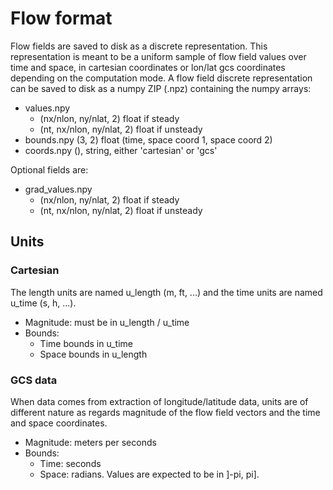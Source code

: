 # Flow format

Flow fields are saved to disk as a discrete representation.
This representation is meant to be a uniform sample of flow field values over time and space, in cartesian coordinates or lon/lat gcs coordinates depending on the computation mode.
A flow field discrete representation can be saved to disk as a numpy ZIP (.npz) containing the numpy arrays:

 - values.npy 
    - (nx/nlon, ny/nlat, 2) float if steady
    - (nt, nx/nlon, ny/nlat, 2) float if unsteady
 - bounds.npy (3, 2) float (time, space coord 1, space coord 2)
 - coords.npy (), string, either 'cartesian' or 'gcs'

Optional fields are:

 - grad_values.npy
    - (nx/nlon, ny/nlat, 2) float if steady
    - (nt, nx/nlon, ny/nlat, 2) float if unsteady

## Units

### Cartesian
The length units are named u_length (m, ft, ...) and the time units are named u_time (s, h, ...).
 - Magnitude: must be in u_length / u_time
 - Bounds:
    - Time bounds in u_time
    - Space bounds in u_length

### GCS data
When data comes from extraction of longitude/latitude data, units are of different nature as regards magnitude of the flow field vectors and the time and space coordinates.
 - Magnitude: meters per seconds
 - Bounds:
    - Time: seconds
    - Space: radians. Values are expected to be in ]-pi, pi].

